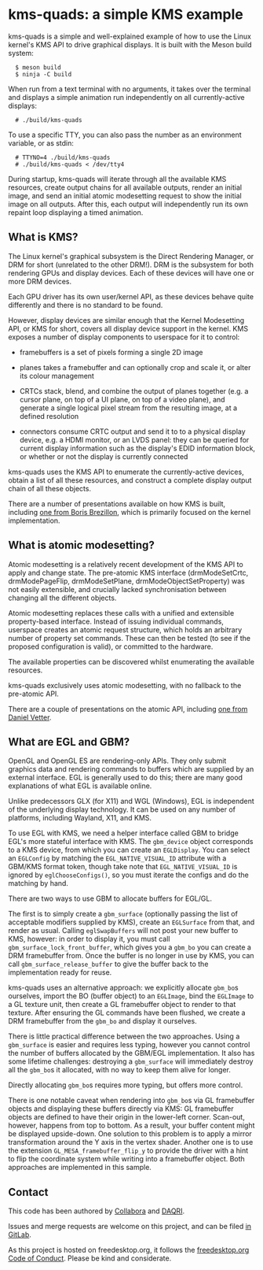 # kms-quads: a simple KMS example

kms-quads is a simple and well-explained example of how to use the Linux
kernel's KMS API to drive graphical displays. It is built with the Meson build
system:
```shell
  $ meson build
  $ ninja -C build
```

When run from a text terminal with no arguments, it takes over the terminal and
displays a simple animation run independently on all currently-active displays:
```shell
  # ./build/kms-quads
```

To use a specific TTY, you can also pass the number as an environment variable,
or as stdin:
```shell
  # TTYNO=4 ./build/kms-quads
  # ./build/kms-quads < /dev/tty4
```

During startup, kms-quads will iterate through all the available KMS resources,
create output chains for all available outputs, render an initial image, and
send an initial atomic modesetting request to show the initial image on all
outputs. After this, each output will independently run its own repaint loop
displaying a timed animation.


## What is KMS?

The Linux kernel's graphical subsystem is the Direct Rendering Manager, or DRM
for short (unrelated to the other DRM!). DRM is the subsystem for both
rendering GPUs and display devices. Each of these devices will have one or
more DRM devices.

Each GPU driver has its own user/kernel API, as these devices behave quite
differently and there is no standard to be found.

However, display devices are similar enough that the Kernel Modesetting API, or
KMS for short, covers all display device support in the kernel. KMS exposes a
number of display components to userspace for it to control:

  * framebuffers is a set of pixels forming a single 2D image

  * planes takes a framebuffer and can optionally crop and scale it, or alter
    its colour management

  * CRTCs stack, blend, and combine the output of planes together (e.g. a
    cursor plane, on top of a UI plane, on top of a video plane), and generate
    a single logical pixel stream from the resulting image, at a defined
    resolution

  * connectors consume CRTC output and send it to to a physical display device,
    e.g. a HDMI monitor, or an LVDS panel: they can be queried for current
    display information such as the display's EDID information block, or
    whether or not the display is currently connected

kms-quads uses the KMS API to enumerate the currently-active devices, obtain a
list of all these resources, and construct a complete display output chain of
all these objects.

There are a number of presentations available on how KMS is built, including
[one from Boris
Brezillon](https://events.static.linuxfound.org/sites/events/files/slides/brezillon-drm-kms.pdf),
which is primarily focused on the kernel implementation.


## What is atomic modesetting?

Atomic modesetting is a relatively recent development of the KMS API to apply
and change state. The pre-atomic KMS interface (drmModeSetCrtc,
drmModePageFlip, drmModeSetPlane, drmModeObjectSetProperty) was not easily
extensible, and crucially lacked synchronisation between changing all the
different objects.

Atomic modesetting replaces these calls with a unified and extensible
property-based interface. Instead of issuing individual commands, userspace
creates an atomic request structure, which holds an arbitrary number of
property set commands. These can then be tested (to see if the proposed
configuration is valid), or committed to the hardware.

The available properties can be discovered whilst enumerating the available
resources.

kms-quads exclusively uses atomic modesetting, with no fallback to the
pre-atomic API.

There are a couple of presentations on the atomic API, including [one from
Daniel Vetter](https://www.youtube.com/watch?v=LjiB_JeDn2M).


## What are EGL and GBM?

OpenGL and OpenGL ES are rendering-only APIs. They only submit graphics data
and rendering commands to buffers which are supplied by an external interface.
EGL is generally used to do this; there are many good explanations of what EGL
is available online.

Unlike predecessors GLX (for X11) and WGL (Windows), EGL is independent of the
underlying display technology. It can be used on any number of platforms,
including Wayland, X11, and KMS.

To use EGL with KMS, we need a helper interface called GBM to bridge EGL's
more stateful interface with KMS. The `gbm_device` object corresponds to a KMS
device, from which you can create an `EGLDisplay`. You can select an
`EGLConfig` by matching the `EGL_NATIVE_VISUAL_ID` attribute with a GBM/KMS
format token, though take note that `EGL_NATIVE_VISUAL_ID` is ignored by
`eglChooseConfigs()`, so you must iterate the configs and do the matching by
hand.

There are two ways to use GBM to allocate buffers for EGL/GL.

The first is to simply create a `gbm_surface` (optionally passing the list of
acceptable modifiers supplied by KMS), create an `EGLSurface` from that, and
render as usual. Calling `eglSwapBuffers` will not post your new buffer to KMS,
however: in order to display it, you must call `gbm_surface_lock_front_buffer`,
which gives you a `gbm_bo` you can create a DRM framebuffer from. Once the
buffer is no longer in use by KMS, you can call `gbm_surface_release_buffer` to
give the buffer back to the implementation ready for reuse.

kms-quads uses an alternative approach: we explicitly allocate `gbm_bo`s
ourselves, import the BO (buffer object) to an `EGLImage`, bind the `EGLImage`
to a GL texture unit, then create a GL framebuffer object to render to that
texture. After ensuring the GL commands have been flushed, we create a DRM
framebuffer from the `gbm_bo` and display it ourselves.

There is little practical difference between the two approaches. Using a
`gbm_surface` is easier and requires less typing, however you cannot control the
number of buffers allocated by the GBM/EGL implementation. It also has some
lifetime challenges: destroying a `gbm_surface` will immediately destroy all
the `gbm_bo`s it allocated, with no way to keep them alive for longer.

Directly allocating `gbm_bo`s requires more typing, but offers more control.

There is one notable caveat when rendering into `gbm_bo`s via GL framebuffer
objects and displaying these buffers directly via KMS: GL framebuffer objects
are defined to have their origin in the lower-left corner. Scan-out, however,
happens from top to bottom. As a result, your buffer content might be displayed
upside-down. One solution to this problem is to apply a mirror transformation
around the Y axis in the vertex shader. Another one is to use the extension
`GL_MESA_framebuffer_flip_y` to provide the driver with a hint to flip the
coordinate system while writing into a framebuffer object. Both approaches are
implemented in this sample.

## Contact

This code has been authored by [Collabora](https://www.collabora.com)
and [DAQRI](https://www.daqri.com).

Issues and merge requests are welcome on this project, and can be filed [in
GitLab](https://gitlab.freedesktop.org/daniels/kms-quads).

As this project is hosted on freedesktop.org, it follows the [freedesktop.org
Code of Conduct](https://www.freedesktop.org/wiki/CodeOfConduct). Please be
kind and considerate.
